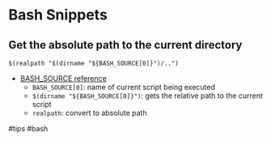 # Bash Snippets

## Get the absolute path to the current directory
`$(realpath "$(dirname "${BASH_SOURCE[0]}")/..")`

- [BASH_SOURCE reference](https://www.gnu.org/software/bash/manual/html_node/Bash-Variables.html#index-BASH_005fSOURCE)
    - `BASH_SOURCE[0]`: name of current script being executed
    - `$(dirname "${BASH_SOURCE[0]}")`: gets the relative path to the current script
    - `realpath`: convert to absolute path

#tips #bash



